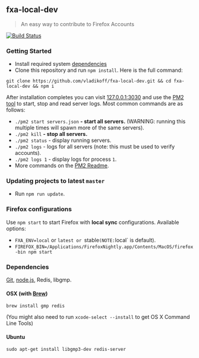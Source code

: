 ## fxa-local-dev
> An easy way to contribute to Firefox Accounts

[![Build Status](https://travis-ci.org/vladikoff/fxa-local-dev.svg?branch=master)](https://travis-ci.org/vladikoff/fxa-local-dev)

### Getting Started

- Install required system [dependencies](#dependencies)
- Clone this repository and run `npm install`. Here is the full command:
```
git clone https://github.com/vladikoff/fxa-local-dev.git && cd fxa-local-dev && npm i
``` 

After installation completes you can visit [127.0.0.1:3030](http://127.0.0.1:3030/) and use the [PM2 tool](https://github.com/Unitech/PM2#main-features) to start, stop and read server logs.  Most common commands are as follows:

- `./pm2 start servers.json` **- start all servers.** (WARNING: running this multiple times will spawn more of the same servers).
- `./pm2 kill` **- stop all servers.**
- `./pm2 status` - display running servers. 
- `./pm2 logs` - logs for all servers (note: this must be used to verify accounts).
- `./pm2 logs 1` - display logs for process `1`.
- More commands on the [PM2 Readme](https://github.com/Unitech/PM2#main-features).

### Updating projects to latest `master`

- Run `npm run update`.

### Firefox configurations

Use `npm start` to start Firefox with **local sync** configurations.
Available options:

* `FXA_ENV=local` or `latest or `stable` (NOTE: `local` is default).
* `FIREFOX_BIN=/Applications/FirefoxNightly.app/Contents/MacOS/firefox-bin npm start`


### Dependencies

[Git](http://git-scm.com/book/en/v2/Getting-Started-Installing-Git), [node.js](http://nodejs.org/), Redis, libgmp.

#### OSX (with [Brew](http://brew.sh/))

```
brew install gmp redis
```

(You might also need to run `xcode-select --install` to get OS X Command Line Tools)

#### Ubuntu

```
sudo apt-get install libgmp3-dev redis-server
```
